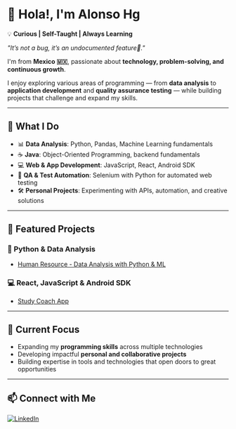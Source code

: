 # 👋 Hola!, I'm Alonso Hg

💡 **Curious | Self-Taught | Always Learning**

_"It’s not a bug, it’s an undocumented feature📜."_

I'm from **Mexico 🇲🇽**, passionate about **technology, problem-solving, and continuous growth**. 

I enjoy exploring various areas of programming — from **data analysis** to **application development** and **quality assurance testing** — while building projects that challenge and expand my skills.

---

## 🚀 What I Do
- 📊 **Data Analysis**: Python, Pandas, Machine Learning fundamentals  
- ☕ **Java**: Object-Oriented Programming, backend fundamentals  
- 💻 **Web & App Development**: JavaScript, React, Android SDK  
- 🧪 **QA & Test Automation**: Selenium with Python for automated web testing  
- 🛠️ **Personal Projects**: Experimenting with APIs, automation, and creative solutions  

---

## 📂 Featured Projects

### 🐍 Python & Data Analysis
- [Human Resource - Data Analysis with Python & ML](https://github.com/Alonem-HG/hr-analytics-employee-attrition)  

### 💻 React, JavaScript & Android SDK
- [Study Coach App](https://github.com/Alonem-HG/Study_Coach.git)  

---

## 🎯 Current Focus
- Expanding my **programming skills** across multiple technologies  
- Developing impactful **personal and collaborative projects**  
- Building expertise in tools and technologies that open doors to great opportunities  

---

## 📫 Connect with Me
[![LinkedIn](https://img.shields.io/badge/LinkedIn-Alonso%20Emmanuel-blue?logo=linkedin)](https://www.linkedin.com/in/alonsoemmanuelhg/)  



<!---
Alonem-HG/Alonem-HG is a ✨ special ✨ repository because its `README.md` (this file) appears on your GitHub profile.
You can click the Preview link to take a look at your changes.
--->


